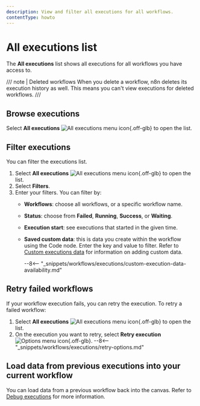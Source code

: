 ```yaml
---
description: View and filter all executions for all workflows.
contentType: howto
---
```


# All executions list

The **All executions** list shows all executions for all workflows you have access to.

/// note | Deleted workflows
When you delete a workflow, n8n deletes its execution history as well. This means you can't view executions for deleted workflows.
///
## Browse executions

Select **All executions** <span class="inline-image">![All executions menu icon](/_images/common-icons/executions-menu.png){.off-glb}</span> to open the list. 


## Filter executions

You can filter the executions list.


1. Select **All executions** <span class="inline-image">![All executions menu icon](/_images/common-icons/executions-menu.png){.off-glb}</span> to open the list.
2. Select **Filters**.
3. Enter your filters. You can filter by:
	* **Workflows**: choose all workflows, or a specific workflow name.
	* **Status**: choose from **Failed**, **Running**, **Success**, or **Waiting**.
	* **Execution start**: see executions that started in the given time.
	* **Saved custom data**: this is data you create within the workflow using the Code node. Enter the key and value to filter. Refer to [Custom executions data](/workflows/executions/custom-executions-data/) for information on adding custom data.

		--8<-- "_snippets/workflows/executions/custom-execution-data-availability.md"

## Retry failed workflows

If your workflow execution fails, you can retry the execution. To retry a failed workflow:

1. Select **All executions** <span class="inline-image">![All executions menu icon](/_images/common-icons/executions-menu.png){.off-glb}</span> to open the list. 
2. On the execution you want to retry, select **Retry execution** <span class="inline-image">![Options menu icon](/_images/common-icons/three-dot-options-menu.png){.off-glb}</span>.
--8<-- "_snippets/workflows/executions/retry-options.md"

## Load data from previous executions into your current workflow

You can load data from a previous workflow back into the canvas. Refer to [Debug executions](/workflows/executions/debug/) for more information.
